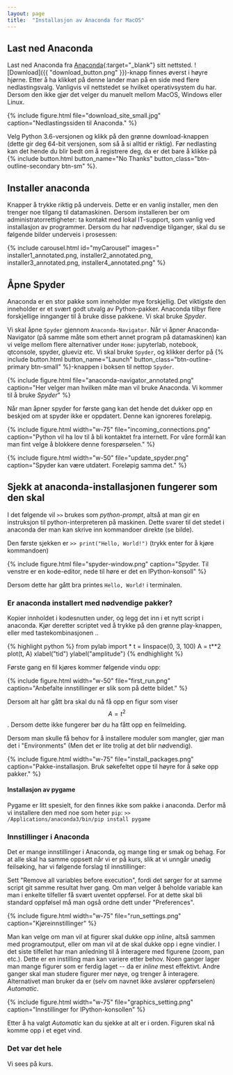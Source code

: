 ```yaml
---
layout: page
title:  "Installasjon av Anaconda for MacOS"
---
```


## Last ned Anaconda 
Last ned Anaconda fra [Anaconda][anaconda]{:target="_blank"} sitt nettsted. ![Download]({{ "download_button.png" }})-knapp finnes øverst i høyre hjørne. Etter å ha klikket på denne lander man på en side med flere nedlastingsvalg. 
Vanligvis vil nettstedet se hvilket operativsystem du har. Dersom den ikke gjør det velger du manuelt mellom MacOS, Windows eller Linux. 

{% include figure.html file="download_site_small.jpg" caption="Nedlastingssiden til Anaconda." %}

Velg Python 3.6-versjonen og klikk på den grønne download-knappen (dette gir deg 64-bit versjonen, som så å si alltid er riktig). Før nedlasting kan det hende du blir bedt om å registrere deg, da er det bare å klikke på 
{% include button.html button_name="No Thanks" button_class="btn-outline-secondary btn-sm" %}. 

## Installer anaconda
Knapper å trykke riktig på underveis. Dette er en vanlig installer, men den trenger noe tilgang til datamaskinen. Dersom installeren ber om administratorrettigheter: ta kontakt med lokal IT-support, som vanlig ved installasjon av programmer. Dersom du har nødvendige tilganger, skal du se følgende bilder underveis i prosessen: 

{% include carousel.html 
id="myCarousel" 
images="
installer1_annotated.png, 
installer2_annotated.png,
installer3_annotated.png,
installer4_annotated.png" 
%}

## Åpne Spyder
Anaconda er en stor pakke som inneholder mye forskjellig. Det viktigste den inneholder er et svært godt utvalg av Python-pakker. Anaconda tilbyr flere forskjellige innganger til å bruke disse pakkene. Vi skal bruke *Spyder*.

Vi skal åpne `Spyder` gjennom `Anaconda-Navigator`. Når vi åpner Anaconda-Navigator (på samme måte som ethert annet program på datamaskinen) kan vi velge mellom flere alternativer under `Home`: jupyterlab, notebook, qtconsole, spyder, glueviz etc. Vi skal bruke `Spyder`, og klikker derfor på {% include button.html button_name="Launch" button_class="btn-outline-primary btn-small" %}-knappen i boksen til nettop `Spyder`. 

{% include figure.html file="anaconda-navigator_annotated.png" caption="Her velger man hvilken måte man vil bruke Anaconda. Vi kommer til å bruke <i>Spyder</i>" %}

Når man åpner spyder for første gang kan det hende det dukker opp en beskjed om at spyder ikke er oppdatert. Denne kan ignoreres foreløpig. 

{% include figure.html width="w-75" file="incoming_connections.png" caption="Python vil ha lov til å bli kontaktet fra internett. For våre formål kan man fint velge å blokkere denne forespørselen." %}

{% include figure.html width="w-50" file="update_spyder.png" caption="Spyder kan være utdatert. Foreløpig samma det." %}

## Sjekk at anaconda-installasjonen fungerer som den skal 
I det følgende vil `>>` brukes som *python-prompt*, altså at man gir en instruksjon til python-interpreteren på maskinen. Dette svarer til det stedet i anaconda der man kan skrive inn kommandoer direkte (se bilde). 

Den første sjekken er `>> print("Hello, World!")` (trykk enter for å kjøre kommandoen)

{% include figure.html file="spyder-window.png" caption="Spyder. Til venstre er en kode-editor, nede til høre er det en IPython-konsoll" %}

Dersom dette har gått bra printes `Hello, World!` i terminalen. 


### Er anaconda installert med nødvendige pakker?
Kopier innholdet i kodesnutten under, og legg det inn i et nytt script i anaconda. Kjør deretter scriptet ved å trykke på den grønne play-knappen, eller med tastekombinasjonen ..

{% highlight python %}
from pylab import *
t = linspace(0, 3, 100)
A = t**2
plot(t, A)
xlabel("tid")
ylabel("amplitude")
{% endhighlight %}

Første gang en fil kjøres kommer følgende vindu opp: 

{% include figure.html width="w-50" file="first_run.png" caption="Anbefalte innstillinger er slik som på dette bildet." %}


Dersom alt har gått bra skal du nå få opp en figur som viser $$A = t^2$$. Dersom dette ikke fungerer bør du ha fått opp en feilmelding.  

Dersom man skulle få behov for å installere moduler som mangler, gjør man det i "Environments" (Men det er lite trolig at det blir nødvendig). 

{% include figure.html width="w-75" file="install_packages.png" caption="Pakke-installasjon. Bruk søkefeltet oppe til høyre for å søke opp pakker." %}

#### Installasjon av pygame
Pygame er litt spesielt, for den finnes ikke som pakke i anaconda. Derfor må vi installere den med noe som heter `pip`: 
`>> /Applications/anaconda3/bin/pip install pygame`

### Innstillinger i Anaconda
Det er mange innstillinger i Anaconda, og mange ting er smak og behag. For at alle skal ha samme oppsett når vi er på kurs, slik at vi unngår unødig feilsøking, har vi følgende forslag til innstillinger: 

Sett "Remove all variables before execution", fordi det sørger for at samme script git samme resultat hver gang. Om man velger å beholde variable kan man i enkelte tilfeller få svært uventet oppførsel. For at dette skal bli standard oppfølsel må man også ordne dett under "Preferences".

{% include figure.html width="w-75" file="run_settings.png" caption="Kjøreinnstillinger" %}

Man kan velge om man vil at figurer skal dukke opp *inline*, altså sammen med programoutput, eller om man vil at de skal dukke opp i egne vindier. I det siste tilfellet har man anledning til å interagere med figurene (zoom, pan etc.). Dette er en instilling man kan variere etter behov. Noen ganger lager man mange figurer som er ferdig laget -- da er *inline* mest effektivt. Andre ganger skal man studere figurer mer nøye, og trenger å interagere. Alternativet man bruker da er (selv om navnet ikke avslører oppførselen) *Automatic*.

{% include figure.html width="w-75" file="graphics_setting.png" caption="Innstillinger for IPython-konsollen" %}

Etter å ha valgt *Automatic* kan du sjekke at alt er i orden. Figuren skal nå komme opp i et eget vind. 

### Det var det hele
Vi sees på kurs. 

[anaconda]: https://www.anaconda.com/
